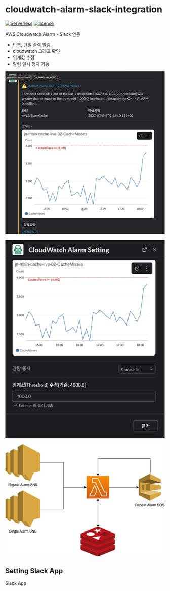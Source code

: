 # cloudwatch-alarm-slack-integration

[![Serverless](http://public.serverless.com/badges/v3.svg)](https://www.serverless.com)
[![license](https://img.shields.io/npm/l/svelte.svg)](License)

AWS Cloudwatch Alarm - Slack 연동

- 반복, 단일 슬랙 알림
- cloudwatch 그래프 확인
- 임계값 수정
- 알림 일시 정지 기능

![Slack Message](/docs/slack_message.png?raw=true "Slack Message")

![Slack Modal](/docs/slack_modal.png?raw=true "Slack Modal")

![System Architecture](/docs/architecture.png?raw=true "System Architecture")

## Setting Slack App

Slack App
